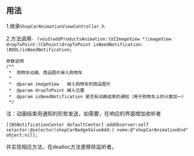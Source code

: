 ## 用法

1.继承`ShopCarAnimationViewController.h`

2.方法调用`- (void)addProductsAnimation:(UIImageView *)imageView dropToPoint:(CGPoint)dropToPoint isNeedNotification:(BOOL)isNeedNotification;
`

```
参数说明
/**
 *  购物车动画，商品图片掉入购物车
 *
 *  @param imageView   掉入购物车的商品图片
 *  @param dropToPoint 掉入位置
 *  @param isNeedNotification 是否有动画结束的通知（用于购物车上的计数加一）
 */

 ```
 注：动画结束用通知的形势发送，如需要，在响应的界面增加收听者
 ```
 [[NSNotificationCenter defaultCenter] addObserver:self selector:@selector(shopCarBadgeValueAdd:) name:@"shopCarAnimationEnd" object:nil];
 ```
 并实现相应方法，在dealloc方法里移除监听者。
